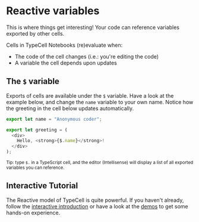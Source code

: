 # Reactive variables

This is where things get interesting! Your code can reference variables exported by other cells.

Cells in TypeCell Notebooks (re)evaluate when:

- The code of the cell changes (i.e.: you're editing the code)
- A variable the cell depends upon updates

## The `$` variable

Exports of cells are available under the `$` variable. Have a look at the example below, and change the `name` variable to your own name. Notice how the greeting in the cell below updates automatically.

```typescript
export let name = "Anonymous coder";
```

```typescript
export let greeting = (
  <div>
    Hello, <strong>{$.name}</strong>!
  </div>
);
```

<small>Tip: type `$.` in a TypeScript cell, and the editor (Intellisense) will display a list of all exported variables you can reference.</small>

## Interactive Tutorial

The Reactive model of TypeCell is quite powerful. If you haven't already, follow the [interactive introduction](/docs/interactive-introduction.md) or have a look at the [demos](/docs/demos.md) to get some hands-on experience.
